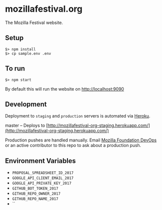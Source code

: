 # mozillafestival.org

The Mozilla Festival website.

## Setup

```
$> npm install
$> cp sample.env .env
```

## To run

```
$> npm start
```

By default this will run the website on [http://localhost:9090](http://localhost:9090)

## Development

Deployment to `staging` and `production` servers is automated via [Heroku](https://heroku.com).

master – Deploys to [http://mozillafestival-org-staging.herokuapp.com/](http://mozillafestival-org-staging.herokuapp.com/)

Production pushes are handled manually. Email [Mozilla Foundation DevOps](mailto:devops@mozillafoundation.org) or an active contributor to this repo to ask about a production push.


## Environment Variables

- `PROPOSAL_SPREADSHEET_ID_2017`
- `GOOGLE_API_CLIENT_EMAIL_2017`
- `GOOGLE_API_PRIVATE_KEY_2017`
- `GITHUB_BOT_TOKEN_2017`
- `GITHUB_REPO_OWNER_2017`
- `GITHUB_REPO_NAME_2017`
- ``
